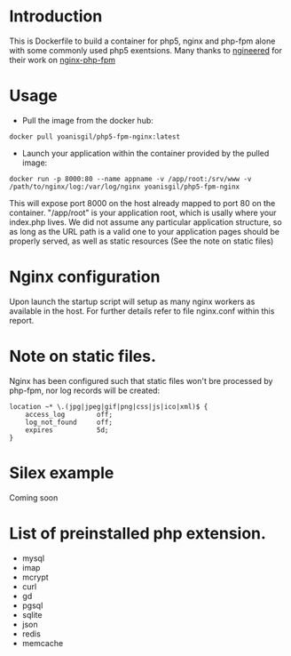 # Introduction

This is Dockerfile to build a container for php5, nginx and php-fpm alone with
some commonly used php5 exentsions. Many thanks to [ngineered](https://github.com/ngineered/nginx-php-fpm)
for their work on [nginx-php-fpm](https://github.com/ngineered/nginx-php-fpm)


# Usage

* Pull the image from the docker hub:

```
docker pull yoanisgil/php5-fpm-nginx:latest
``` 

* Launch your application within the container provided by the pulled image:

```
docker run -p 8000:80 --name appname -v /app/root:/srv/www -v /path/to/nginx/log:/var/log/nginx yoanisgil/php5-fpm-nginx 
```

This will expose port 8000 on the host already mapped to port 80 on the container. "/app/root" is your application root,
which is usally where your index.php lives. We did not assume any particular application structure, so as long as the URL
path is a valid one to your application pages should be properly served, as well as static resources (See the note on static
files)


# Nginx configuration

Upon launch the startup script will setup as many nginx workers as available in the host. For further details refer to
file nginx.conf within this report. 

# Note on static files.

Nginx has been configured such that static files won't bre processed by php-fpm, nor log records will be created:

```
location ~* \.(jpg|jpeg|gif|png|css|js|ico|xml)$ {
    access_log        off;
    log_not_found     off;
    expires           5d;
}
```

# Silex example 

Coming soon

# List of preinstalled php extension.

* mysql
* imap
* mcrypt
* curl
* gd
* pgsql
* sqlite
* json
* redis
* memcache
